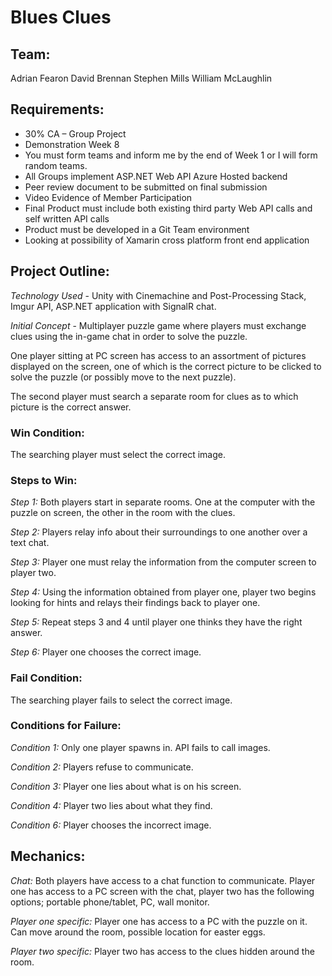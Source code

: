 # Blues Clues

## Team:
Adrian Fearon
David Brennan
Stephen Mills
William McLaughlin

## Requirements:
- 30% CA – Group Project
- Demonstration Week 8
- You must form teams and inform me by the end of Week 1 or I will form random teams.
- All Groups implement ASP.NET Web API Azure Hosted backend
- Peer review document to be submitted on final submission
- Video Evidence of Member Participation
- Final Product must include both existing third party Web API calls and self written API calls
- Product must be developed in a Git Team environment
- Looking at possibility of Xamarin cross platform front end application

## Project Outline:
_Technology Used_ - Unity with Cinemachine and Post-Processing Stack, Imgur API, ASP.NET application with SignalR chat.

_Initial Concept_ - Multiplayer puzzle game where players must exchange clues using the in-game chat in order to solve the puzzle.

One player sitting at PC screen has access to an assortment of pictures displayed on the screen, one of which is the correct picture to be clicked to solve the puzzle (or possibly move to the next puzzle). 

The second player must search a separate room for clues as to which picture is the correct answer.

### Win Condition:
The searching player must select the correct image.

### Steps to Win:
_Step 1:_ Both players start in separate rooms. One at the computer with the puzzle on screen, the other in the room with the clues.

_Step 2:_ Players relay info about their surroundings to one another over a text chat.

_Step 3:_ Player one must relay the information from the computer screen to player two.

_Step 4:_ Using the information obtained from player one, player two begins looking for hints and relays their findings back to player one.

_Step 5:_ Repeat steps 3 and 4 until player one thinks they have the right answer.

_Step 6:_ Player one chooses the correct image.

### Fail Condition:
The searching player fails to select the correct image.

### Conditions for Failure:
_Condition 1:_ Only one player spawns in. API fails to call images.

_Condition 2:_ Players refuse to communicate.

_Condition 3:_ Player one lies about what is on his screen.

_Condition 4:_ Player two lies about what they find.

_Condition 6:_ Player chooses the incorrect image.

## Mechanics:
_Chat:_ Both players have access to a chat function to communicate. Player one has access to a PC screen with the chat, player two has the following options; portable phone/tablet, PC, wall monitor.

_Player one specific:_ Player one has access to a PC with the puzzle on it. Can move around the room, possible location for easter eggs.

_Player two specific:_ Player two has access to the clues hidden around the room.
